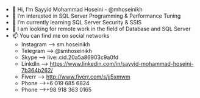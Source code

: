 - 👋 Hi, I’m Sayyid Mohammad Hoseini - @mhoseinikh
- 👀 I’m interested in SQL Server Programming & Performance Tuning
- 🌱 I’m currently learning SQL Server Security & SSIS
- 💞️ I am looking for remote work in the field of Database and SQL Server
- 📫 You can find me on social networks
   * Instagram --> sm.hoseinikh
   * Telegram  --> @smhoseinikh
   * Skype     --> live:.cid.20a5a86903c9a0fd
   * LinkdIn   --> https://www.linkedin.com/in/sayyid-mohammad-hoseini-7b364b262/
   * Fiverr    --> http://www.fiverr.com/s/jj5xmwm
   * Phone     -->+6 019 685 6824
   * Phone     -->+98 918 363 0165

<!---
mhoseinikh/mhoseinikh is a ✨ special ✨ repository because its `README.md` (this file) appears on your GitHub profile.
You can click the Preview link to take a look at your changes.
--->
